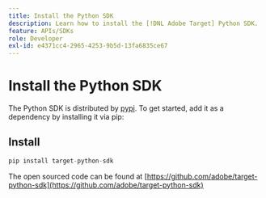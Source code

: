```yaml
---
title: Install the Python SDK
description: Learn how to install the [!DNL Adobe Target] Python SDK.
feature: APIs/SDKs
role: Developer
exl-id: e4371cc4-2965-4253-9b5d-13fa6835ce67
---
```

# Install the Python SDK

The Python SDK is distributed by [pypi](https://pypi.org/project/target-python-sdk). To get started, add it as a dependency by installing it via pip:

## Install

```python {line-numbers="true"}
pip install target-python-sdk
```

The open sourced code can be found at [https://github.com/adobe/target-python-sdk](https://github.com/adobe/target-python-sdk)
